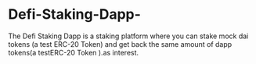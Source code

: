 # Defi-Staking-Dapp-
The Defi Staking Dapp is a staking platform where you can stake mock dai tokens (a test ERC-20 Token) and get back the same amount of dapp tokens(a testERC-20 Token ).as interest.
